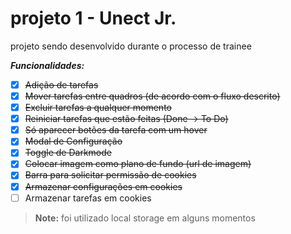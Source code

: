 # projeto 1 - Unect Jr.
projeto sendo desenvolvido durante o processo de trainee

***Funcionalidades:***
 - [x] ~~Adição de tarefas~~
 - [x] ~~Mover tarefas entre quadros (de acordo com o fluxo descrito)~~  
 - [x] ~~Excluir tarefas a qualquer momento~~
 - [x] ~~Reiniciar tarefas que estão feitas (Done → To Do)~~  
 - [x] ~~Só aparecer botões da tarefa com um hover~~
 - [x] ~~Modal de Configuração~~  
 - [x] ~~Toggle de Darkmode~~ 
 - [x] ~~Colocar imagem como plano de fundo (url de imagem)~~  
 - [x] ~~Barra para solicitar permissão de cookies~~
 - [x] ~~Armazenar configurações em cookies~~ 
 - [ ]  Armazenar tarefas em cookies
  > **Note:** foi utilizado local storage em alguns momentos
